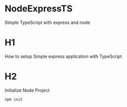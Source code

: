 # NodeExpressTS
Simple TypeScript with express and node

# H1
How to setup Simple express application with TypeScript


# H2
Initialize Node Project

```bash
npm init
```


